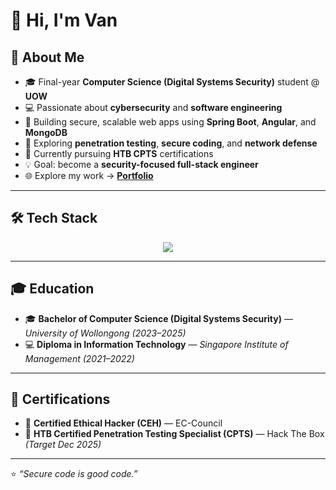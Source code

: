 # 👋 Hi, I'm Van  

## 🧠 About Me  
- 🎓 Final-year **Computer Science (Digital Systems Security)** student @ **UOW**  
- 💻 Passionate about **cybersecurity** and **software engineering**  
- 🚀 Building secure, scalable web apps using **Spring Boot**, **Angular**, and **MongoDB**  
- 🔐 Exploring **penetration testing**, **secure coding**, and **network defense**  
- 🌱 Currently pursuing **HTB CPTS** certifications  
- 💡 Goal: become a **security-focused full-stack engineer**  
- 🌐 Explore my work → [**Portfolio**](#)  

---

## 🛠️ Tech Stack  

<p align="center">
  <img src="https://skillicons.dev/icons?i=java,spring,angular,html,css,js,python,go,nodejs,react,mysql,mongodb,linux,git,github,vscode,postman,bash,kali,burpsuite" />
</p>

---

## 🎓 Education  
- 🎓 **Bachelor of Computer Science (Digital Systems Security)** — *University of Wollongong (2023–2025)*  
- 💻 **Diploma in Information Technology** — *Singapore Institute of Management (2021–2022)*  

---

## 🧾 Certifications  
- 🧠 **Certified Ethical Hacker (CEH)** — EC-Council 
- 🧩 **HTB Certified Penetration Testing Specialist (CPTS)** — Hack The Box *(Target Dec 2025)*  

---


⭐ *“Secure code is good code.”*
